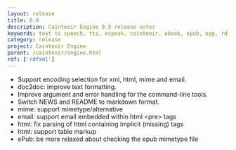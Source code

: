 ```yaml
---
layout: release
title: 0.9
description: Cainteoir Engine 0.9 release notes
keywords: text to speech, tts, espeak, cainteoir, ebook, epub, ogg, rdf, metadata
category: release
project: Cainteoir Engine
parent: /cainteoir/engine.html
rdf: ['rdfxml']
---
```


*  Support encoding selection for xml, html, mime and email.
*  doc2doc: improve text formatting.
*  Improve argument and error handling for the command-line tools.
*  Switch NEWS and README to markdown format.
*  mime: support mimetype/alternative
*  email: support email embedded within html &lt;pre&gt; tags
*  html: fix parsing of html containing implicit (missing) tags
*  html: support table markup
*  ePub: be more relaxed about checking the epub mimetype file
